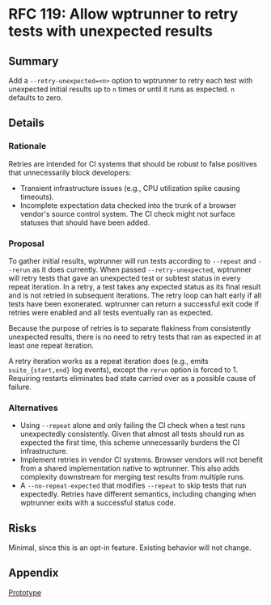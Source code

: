 # RFC 119: Allow wptrunner to retry tests with unexpected results

## Summary

Add a `--retry-unexpected=<n>` option to wptrunner to retry each test with
unexpected initial results up to `n` times or until it runs as expected.
`n` defaults to zero.

## Details

### Rationale

Retries are intended for CI systems that should be robust to false positives
that unnecessarily block developers:
* Transient infrastructure issues (e.g., CPU utilization spike causing
  timeouts).
* Incomplete expectation data checked into the trunk of a browser vendor's
  source control system.
  The CI check might not surface statuses that should have been added.

### Proposal

To gather initial results, wptrunner will run tests according to `--repeat`
and `--rerun` as it does currently.
When passed `--retry-unexpected`, wptrunner will retry tests that gave an
unexpected test or subtest status in every repeat iteration.
In a retry, a test takes any expected status as its final result and is not
retried in subsequent iterations.
The retry loop can halt early if all tests have been exonerated.
wptrunner can return a successful exit code if retries were enabled and all
tests eventually ran as expected.

Because the purpose of retries is to separate flakiness from consistently
unexpected results, there is no need to retry tests that ran as expected in at
least one repeat iteration.

A retry iteration works as a repeat iteration does (e.g., emits
`suite_{start,end}` log events), except the `rerun` option is forced to 1.
Requiring restarts eliminates bad state carried over as a possible cause of
failure.

### Alternatives

* Using `--repeat` alone and only failing the CI check when a test runs
  unexpectedly consistently.
  Given that almost all tests should run as expected the first time, this scheme
  unnecessarily burdens the CI infrastructure.
* Implement retries in vendor CI systems.
  Browser vendors will not benefit from a shared implementation native to
  wptrunner.
  This also adds complexity downstream for merging test results from multiple
  runs.
* A `--no-repeat-expected` that modifies `--repeat` to skip tests that run
  expectedly.
  Retries have different semantics, including changing when wptrunner exits with
  a successful status code.

## Risks

Minimal, since this is an opt-in feature.
Existing behavior will not change.

## Appendix

[Prototype](https://github.com/web-platform-tests/wpt/compare/master...jonathan-j-lee:wpt:no-repeat-expected)
